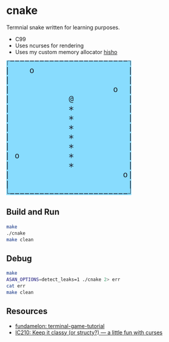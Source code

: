 # cnake

Termnial snake written for learning purposes.
- C99
- Uses ncurses for rendering
- Uses my custom memory allocator [hisho](https://github.com/SourenP/hisho)


![cnake_demo](images/cnake_demo.gif)

## Build and Run

```bash
make
./cnake
make clean
```

## Debug

```bash
make
ASAN_OPTIONS=detect_leaks=1 ./cnake 2> err
cat err
make clean
```

## Resources

- [fundamelon: terminal-game-tutorial](https://github.com/fundamelon/terminal-game-tutorial)
- [IC210: Keep it classy (or structy?) — a little fun with curses](https://www.usna.edu/Users/cs/wcbrown/courses/F16IC210/lab/l11/lab.html)
